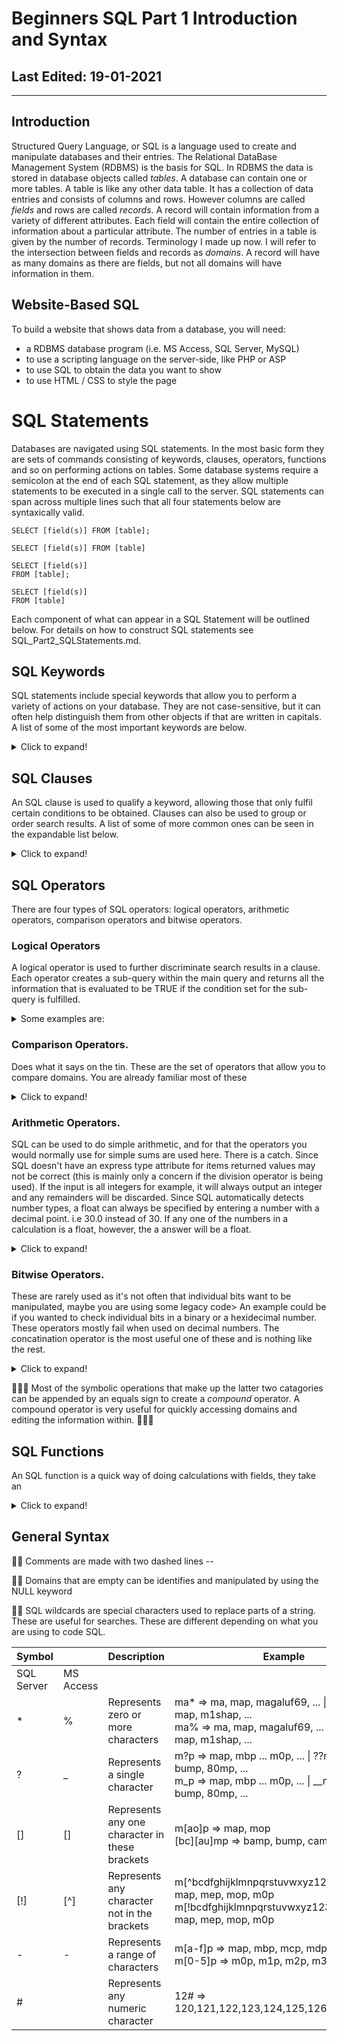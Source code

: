 # Beginners SQL Part 1 Introduction and Syntax #

## Last Edited: 19-01-2021
-------------------------------------------------------------------------------
## Introduction

Structured Query Language, or SQL is a language used to create and manipulate databases and their entries. The Relational DataBase Management System (RDBMS) is the basis for SQL. In RDBMS the data is stored in database objects called *tables*. A database can contain one or more tables. A table is like any other data table. It has a collection of data entries and consists of columns and rows. However columns are called *fields* and rows are called *records*. A record will contain information from a variety of different attributes. Each field will contain the entire collection of information about a particular attribute. The number of entries in a table is given by the number of records. Terminology I made up now. I will refer to the intersection between fields and records as *domains*. A record will have as many domains as there are fields, but not all domains will have information in them.

## Website-Based SQL
To build a website that shows data from a database, you will need:

- a RDBMS database program (i.e. MS Access, SQL Server, MySQL)
- to use a scripting language on the server-side, like PHP or ASP
- to use SQL to obtain the data you want to show
- to use HTML / CSS to style the page

# SQL Statements
Databases are navigated using SQL statements. In the most basic form they are sets of commands consisting of keywords, clauses, operators, functions and so on performing actions on tables. Some database systems require a semicolon at the end of each SQL statement, as they allow multiple statements to be executed in a single call to the server. SQL statements can span across multiple lines such that all four statements below are syntaxically valid. 

~~~
SELECT [field(s)] FROM [table]; 

SELECT [field(s)] FROM [table] 

SELECT [field(s)] 
FROM [table]; 

SELECT [field(s)] 
FROM [table]
~~~

Each component of what can appear in a SQL Statement will be outlined below. For details on how to construct SQL statements see SQL_Part2_SQLStatements.md. 

## SQL Keywords
SQL statements include special keywords that allow you to perform a variety of actions on your database. They are not case-sensitive, but it can often help distinguish them from other objects if that are written in capitals.  A list of some of the most important keywords are below. 
<details>
  <summary>Click to expand!</summary>
  
### SELECT
> extracts data from a database
### UPDATE 
> updates data in a database
### DELETE 
> deletes data from a database
### CREATE DATABASE 
> creates a new database
### ALTER DATABASE 
> modifies a database
### CREATE TABLE 
> creates a new table
### INSERT INTO
> inserts new records into a table 
### ALTER TABLE 
> modifies a table
### DROP TABLE 
> deletes a table
### CREATE INDEX 
> creates an index (search key)
### DROP INDEX 
> deletes an index

</details>

## SQL Clauses
An SQL clause is used to qualify a keyword, allowing those that only fulfil certain conditions to be obtained. Clauses can also be used to group or order search results. A list of some of more common ones can be seen in the expandable list below. 

<details>
  <summary>Click to expand!</summary>

### AS
> stores extracted or manipulated data from the database as something else.
### WHERE
> filters records such that only those that fulfill a specified condition are extracted
### HAVING
> filters aggregate records (groups) such that only those that fulfill a specified condition are extracted
### ORDER BY
> orders search results
### GROUP BY
> groups records that share the same values into summary rows
### TOP, LIMIT or ROWNUM
> specifies the number of records to return
### JOIN
> combines rows from two or more different tables, based on a related column between them
### ON 
> specifies the target of a join 

</details>

## SQL Operators
There are four types of SQL operators: logical operators, arithmetic operators, comparison operators and bitwise operators. 

### Logical Operators
A logical operator is used to further discriminate search results in a clause. Each operator creates a sub-query within the main query and returns all the information that is evaluated to be TRUE if the condition set for the sub-query is fulfilled.

<details>
  <summary>Some examples are:</summary>

### AND 
> a logical AND. Is TRUE if all conditions separated by AND are TRUE
### OR	
> a logical AND. Is TRUE if any of the conditions separated by OR is TRUE	
### NOT	
> Displays a record if the condition(s) is NOT TRUE	
### UNION
> combines the results from multiple SELECT statements

### ALL	 
> is followed by a set of conditions and returns the records (or part of them) that meet all of the conditions specified.	
### ANY 
> is followed by a set of conditions and returns the records (or part of them) that meet at least one of the conditions specified.
### SOME
>  functionally identical to ANY (from what I can gather)


### BETWEEN	
> evaluated to be TRUE if the information in the domain (also referred to an operand is operated on) is within the a specified range of comparisons	
### EXISTS
> evaluated to be TRUE if the subquery returns at least one record	
### IN
> evaluated to be TRUE if the information in a domain (operand) is equal to one of a list of expressions	
### LIKE
> evaluated to be TRUE if the operand matches a pattern	(useful for evaluating strings)

</details>

### Comparison Operators.
Does what it says on the tin. These are the set of operators that allow you to compare domains. You are already familiar most of these 
<details>
  <summary>Click to expand!</summary>

#### =	Equal to	
#### >	Greater than	
#### <	Less than	
#### >=	Greater than or equal to	
#### <=	Less than or equal to	
#### <>	Not equal to

</details>

### Arithmetic Operators.
SQL can be used to do simple arithmetic, and for that the operators you would normally use for simple sums are used here. There is a catch. Since SQL doesn't have an express type attribute for items returned values may not be correct (this is mainly only a concern if the division operator is being used). If the input is all integers for example, it will always output an integer and any remainders will be discarded. Since SQL automatically detects number types, a float can always be specified by entering a number with a decimal point. i.e 30.0 instead of 30. If any one of the numbers in a calculation is a float, however, the a answer will be a float.

<details>
  <summary>Click to expand!</summary>

### +	Add	
### -	Subtract	
### *	Multiply	
### /	Divide	
> Divides two numbers together but retains the variable type. 
### %	Modulo
> When A % B. The modulo operation prints the remainder when B divides into A. This is only reliable for integers. If floats are input, they are rounded down to the nearest integer before the calculation is done. 

</details>

### Bitwise Operators.
These are rarely used as it's not often that individual bits want to be manipulated, maybe you are using some legacy code> An example could be if you wanted to check individual bits in a binary or a hexidecimal number. These operators mostly fail when used on decimal numbers. The concatination operator is the most useful one of these and is nothing like the rest. 

<details>
  <summary>Click to expand!</summary>

### & - bitwise AND
> 
### | - bitwise OR
> 
### ^ or # - bitwise exculsive OR (XOR)
>
### ~ - bitwise NOT
>
### || - concatination 
> combines by appending multiple fields together. Usually to make a new field from multiple strings.  
~~~
SELECT [field1] || '[####]' || [field2] AS [newfield]
~~~
> The central part of this operation allows user inputs to the new text. Here you can add any string you want including just a space. The AS part allows this to be saved for further manipulation.

</details>

:gem::gem::gem: Most of the symbolic operations that make up the latter two catagories can be appended by an equals sign to create a *compound* operator. A compound operator is very useful for quickly accessing domains and editing the information within.  :gem::gem::gem:  

## SQL Functions
An SQL function is a quick way of doing calculations with fields, they take an    

<details>
  <summary>Click to expand!</summary>

### MIN(field)
> returns the minimum value in the selected field

### MAX(field)
> returns the maximum value in the selected field

### COUNT(field/criterion)
> return the number of records that filfil certain criteria, or the number of entries in a given field

### AVG(numeric_field)
> returns the mean value of a field consting of numbers 

### SUM(numeric_field)
> returns the sum of all of the values in a numeric field

</details>

## General Syntax
:gem::gem: Comments are made with two dashed lines -- 

:gem::gem: Domains that are empty can be identifies and manipulated by using the NULL keyword 

:gem::gem: SQL wildcards are special characters used to replace parts of a string. These are useful for searches. These are different depending on what you are using to code SQL. 

| Symbol     |           | Description                                    | Example                                                                                                                        |
|------------|-----------|------------------------------------------------|--------------------------------------------------------------------------------------------------------------------------------|
| SQL Server | MS Access |                                                |                                                                                                                                |
|      *     |     %     | Represents zero or more characters             | ma* => ma, map, magaluf69, ... \| m*p => mp, map, m1shap, ...<br>ma% => ma, map, magaluf69, ... \| m%p => mp, map, m1shap, ... |
|      ?     |     _     | Represents a single character                  | m?p => map, mbp ... m0p, ... \| ??mp => camp, bump, 80mp, ...<br>m_p => map, mbp ... m0p, ... \| __mp => camp, bump, 80mp, ... |
|     []     |     []    | Represents any one character in these brackets | m[ao]p => map, mop<br>[bc][au]mp => bamp, bump, camp, cump                                                                     |
|     [!]    |    [^]    | Represents any character not in the brackets   | m[^bcdfghijklmnpqrstuvwxyz123456789]p = map, mep, mop, m0p<br>m[!bcdfghijklmnpqrstuvwxyz123456789]p = map, mep, mop, m0p       |
|      -     |     -     | Represents a range of characters               | m[a-f]p => map, mbp, mcp, mdp, mep, mfp <br>m[0-5]p => m0p, m1p, m2p, m3p, m4p, m5p                                            |
|      #     |           | Represents any numeric character               | 12# => 120,121,122,123,124,125,126,127,128,129                                                                                 |

